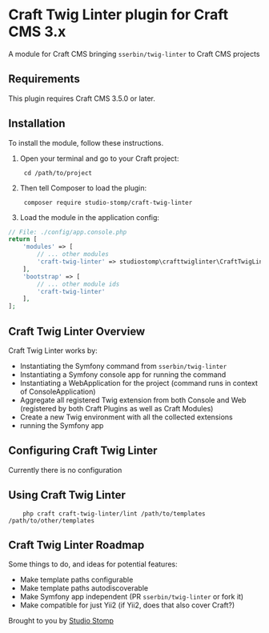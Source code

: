 # Craft Twig Linter plugin for Craft CMS 3.x

A module for Craft CMS bringing `sserbin/twig-linter` to Craft CMS projects

## Requirements

This plugin requires Craft CMS 3.5.0 or later.

## Installation

To install the module, follow these instructions.

1. Open your terminal and go to your Craft project:

        cd /path/to/project

2. Then tell Composer to load the plugin:

        composer require studio-stomp/craft-twig-linter

3. Load the module in the application config:

```php
// File: ./config/app.console.php
return [
    'modules' => [
        // ... other modules
        'craft-twig-linter' => studiostomp\crafttwiglinter\CraftTwigLinter::class
    ],
    'bootstrap' => [
        // ... other module ids
        'craft-twig-linter'
    ],
];
```

## Craft Twig Linter Overview

Craft Twig Linter works by:
- Instantiating the Symfony command from `sserbin/twig-linter`
- Instantiating a Symfony console app for running the command
- Instantiating a WebApplication for the project (command runs in context of ConsoleApplication)
- Aggregate all registered Twig extension from both Console and Web (registered by both Craft Plugins as well as Craft Modules)
- Create a new Twig environment with all the collected extensions
- running the Symfony app

## Configuring Craft Twig Linter

Currently there is no configuration

## Using Craft Twig Linter

        php craft craft-twig-linter/lint /path/to/templates /path/to/other/templates

## Craft Twig Linter Roadmap

Some things to do, and ideas for potential features:

* Make template paths configurable
* Make template paths autodiscoverable
* Make Symfony app independent (PR `sserbin/twig-linter` or fork it)
* Make compatible for just Yii2 (if Yii2, does that also cover Craft?)

Brought to you by [Studio Stomp](https://studiostomp.nl)
